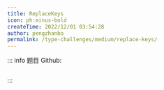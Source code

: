 ```yaml
---
title: ReplaceKeys
icon: ph:minus-bold
createTime: 2022/12/01 03:54:28
author: pengzhanbo
permalink: /type-challenges/medium/replace-keys/
---
```


::: info 题目
Github: []()

```ts

```

:::
